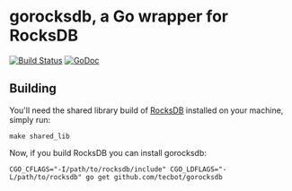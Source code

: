 # gorocksdb, a Go wrapper for RocksDB

[![Build Status](https://travis-ci.org/tecbot/gorocksdb.png)](https://travis-ci.org/tecbot/gorocksdb) [![GoDoc](https://godoc.org/github.com/tecbot/gorocksdb?status.png)](http://godoc.org/github.com/tecbot/gorocksdb)

## Building

You'll need the shared library build of
[RocksDB](https://github.com/facebook/rocksdb) installed on your machine, simply run:

    make shared_lib

Now, if you build RocksDB you can install gorocksdb:

    CGO_CFLAGS="-I/path/to/rocksdb/include" CGO_LDFLAGS="-L/path/to/rocksdb" go get github.com/tecbot/gorocksdb
